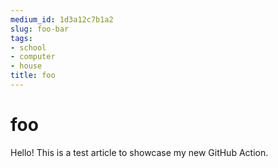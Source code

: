 ```yaml
---
medium_id: 1d3a12c7b1a2
slug: foo-bar
tags:
- school
- computer
- house
title: foo
---
```


# foo
Hello! This is a test article to showcase my new GitHub Action.